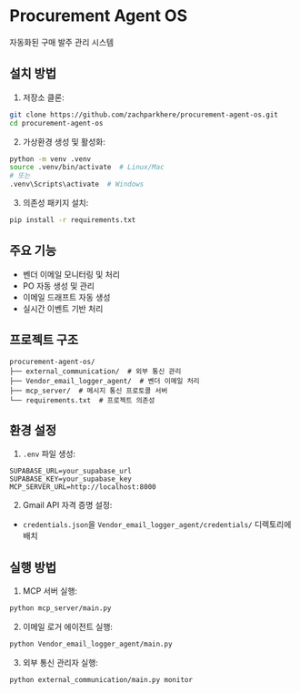 # Procurement Agent OS

자동화된 구매 발주 관리 시스템

## 설치 방법

1. 저장소 클론:
```bash
git clone https://github.com/zachparkhere/procurement-agent-os.git
cd procurement-agent-os
```

2. 가상환경 생성 및 활성화:
```bash
python -m venv .venv
source .venv/bin/activate  # Linux/Mac
# 또는
.venv\Scripts\activate  # Windows
```

3. 의존성 패키지 설치:
```bash
pip install -r requirements.txt
```

## 주요 기능

- 벤더 이메일 모니터링 및 처리
- PO 자동 생성 및 관리
- 이메일 드래프트 자동 생성
- 실시간 이벤트 기반 처리

## 프로젝트 구조

```
procurement-agent-os/
├── external_communication/  # 외부 통신 관리
├── Vendor_email_logger_agent/  # 벤더 이메일 처리
├── mcp_server/  # 메시지 통신 프로토콜 서버
└── requirements.txt  # 프로젝트 의존성
```

## 환경 설정

1. `.env` 파일 생성:
```
SUPABASE_URL=your_supabase_url
SUPABASE_KEY=your_supabase_key
MCP_SERVER_URL=http://localhost:8000
```

2. Gmail API 자격 증명 설정:
- `credentials.json`을 `Vendor_email_logger_agent/credentials/` 디렉토리에 배치

## 실행 방법

1. MCP 서버 실행:
```bash
python mcp_server/main.py
```

2. 이메일 로거 에이전트 실행:
```bash
python Vendor_email_logger_agent/main.py
```

3. 외부 통신 관리자 실행:
```bash
python external_communication/main.py monitor
``` 